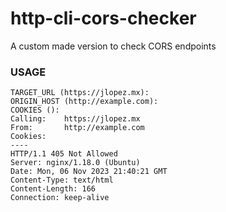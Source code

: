 # http-cli-cors-checker
A custom made version to check CORS endpoints


### USAGE

```
TARGET_URL (https://jlopez.mx): 
ORIGIN_HOST (http://example.com): 
COOKIES (): 
Calling:    https://jlopez.mx
From:       http://example.com
Cookies:    
----
HTTP/1.1 405 Not Allowed
Server: nginx/1.18.0 (Ubuntu)
Date: Mon, 06 Nov 2023 21:40:21 GMT
Content-Type: text/html
Content-Length: 166
Connection: keep-alive
```
